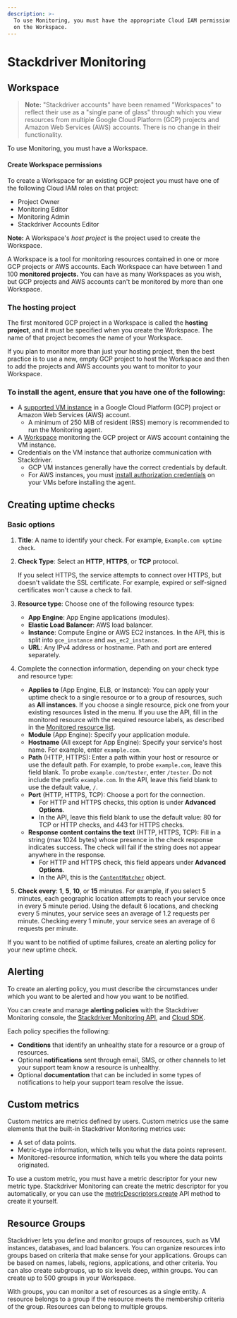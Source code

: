 ```yaml
---
description: >-
  To use Monitoring, you must have the appropriate Cloud IAM permissions granted
  on the Workspace.
---
```


# Stackdriver Monitoring

## Workspace 

> **Note:** "Stackdriver accounts" have been renamed "Workspaces" to reflect their use as a "single pane of glass" through which you view resources from multiple Google Cloud Platform \(GCP\) projects and Amazon Web Services \(AWS\) accounts. There is no change in their functionality.

To use Monitoring, you must have a Workspace.

#### Create Workspace permissions <a id="create-roles"></a>

To create a Workspace for an existing GCP project you must have one of the following Cloud IAM roles on that project:

* Project Owner
* Monitoring Editor
* Monitoring Admin
* Stackdriver Accounts Editor

 **Note:** A Workspace's _host project_ is the project used to create the Workspace.

A Workspace is a tool for monitoring resources contained in one or more GCP projects or AWS accounts. Each Workspace can have between 1 and 100 **monitored projects.** You can have as many Workspaces as you wish, but GCP projects and AWS accounts can't be monitored by more than one Workspace.

### The hosting project <a id="host-project"></a>

The first monitored GCP project in a Workspace is called the **hosting project**, and it must be specified when you create the Workspace. The name of that project becomes the name of your Workspace.

If you plan to monitor more than just your hosting project, then the best practice is to use a new, empty GCP project to host the Workspace and then to add the projects and AWS accounts you want to monitor to your Workspace.

### To install the agent, ensure that you have one of the following:

* A [supported VM instance](https://cloud.google.com/monitoring/agent/#supported_vms) in a Google Cloud Platform \(GCP\) project or Amazon Web Services \(AWS\) account.
  * A minimum of 250 MiB of resident \(RSS\) memory is recommended to run the Monitoring agent.
* A [Workspace](https://cloud.google.com/monitoring/accounts/) monitoring the GCP project or AWS account containing the VM instance.
* Credentials on the VM instance that authorize communication with Stackdriver.
  * GCP VM instances generally have the correct credentials by default.
  * For AWS instances, you must [install authorization credentials](https://cloud.google.com/monitoring/agent/install-agent#private_key_authorization) on your VMs before installing the agent.

## Creating uptime checks

### Basic options

1. **Title**: A name to identify your check. For example, `Example.com uptime check`.
2. **Check Type**: Select an **HTTP**, **HTTPS**, or **TCP** protocol.

   If you select HTTPS, the service attempts to connect over HTTPS, but doesn't validate the SSL certificate. For example, expired or self-signed certificates won't cause a check to fail.

3. **Resource type**: Choose one of the following resource types:
   * **App Engine**: App Engine applications \(modules\).
   * **Elastic Load Balancer**: AWS load balancer.
   * **Instance**: Compute Engine or AWS EC2 instances. In the API, this is split into `gce_instance` and `aws_ec2_instance`.
   * **URL**: Any IPv4 address or hostname. Path and port are entered separately.
4. Complete the connection information, depending on your check type and resource type:
   * **Applies to** \(App Engine, ELB, or Instance\): You can apply your uptime check to a single resource or to a group of resources, such as **All instances**. If you choose a single resource, pick one from your existing resources listed in the menu. If you use the API, fill in the monitored resource with the required resource labels, as described in the [Monitored resource list](https://cloud.google.com/monitoring/api/resources).
   * **Module** \(App Engine\): Specify your application module.
   * **Hostname** \(All except for App Engine\): Specify your service's host name. For example, enter `example.com`.
   * **Path** \(HTTP, HTTPS\): Enter a path within your host or resource or use the default path. For example, to probe `example.com`, leave this field blank. To probe `example.com/tester`, enter `/tester`. Do not include the prefix `example.com`. In the API, leave this field blank to use the default value, `/`.
   * **Port** \(HTTP, HTTPS, TCP\): Choose a port for the connection.
     * For HTTP and HTTPS checks, this option is under **Advanced Options**.
     * In the API, leave this field blank to use the default value: 80 for TCP or HTTP checks, and 443 for HTTPS checks.
   * **Response content contains the text** \(HTTP, HTTPS, TCP\): Fill in a string \(max 1024 bytes\) whose presence in the check response indicates success. The check will fail if the string does not appear anywhere in the response.
     * For HTTP and HTTPS check, this field appears under **Advanced Options**.
     * In the API, this is the [`ContentMatcher`](https://cloud.google.com/monitoring/api/ref_v3/rest/v3/projects.uptimeCheckConfigs#ContentMatcher) object.
5. **Check every**: **1**, **5**, **10**, or **15** minutes. For example, if you select 5 minutes, each geographic location attempts to reach your service once in every 5 minute period. Using the default 6 locations, and checking every 5 minutes, your service sees an average of 1.2 requests per minute. Checking every 1 minute, your service sees an average of 6 requests per minute.

If you want to be notified of uptime failures, create an alerting policy for your new uptime check.

## Alerting

To create an alerting policy, you must describe the circumstances under which you want to be alerted and how you want to be notified.

You can create and manage **alerting policies** with the Stackdriver Monitoring console, the [Stackdriver Monitoring API](https://cloud.google.com/monitoring/api/v3/), and [Cloud SDK](https://cloud.google.com/sdk/gcloud/reference/alpha/monitoring/policies).

Each policy specifies the following:

* **Conditions** that identify an unhealthy state for a resource or a group of resources.
* Optional **notifications** sent through email, SMS, or other channels to let your support team know a resource is unhealthy.
* Optional **documentation** that can be included in some types of notifications to help your support team resolve the issue.

## Custom metrics

Custom metrics are metrics defined by users. Custom metrics use the same elements that the built-in Stackdriver Monitoring metrics use:

* A set of data points.
* Metric-type information, which tells you what the data points represent.
* Monitored-resource information, which tells you where the data points originated.

 To use a custom metric, you must have a metric descriptor for your new metric type. Stackdriver Monitoring can create the metric descriptor for you automatically, or you can use the [metricDescriptors.create](https://cloud.google.com/monitoring/api/ref_v3/rest/v3/projects.metricDescriptors/create) API method to create it yourself.

## Resource Groups

Stackdriver lets you define and monitor groups of resources, such as VM instances, databases, and load balancers. You can organize resources into groups based on criteria that make sense for your applications. Groups can be based on names, labels, regions, applications, and other criteria. You can also create subgroups, up to six levels deep, within groups. You can create up to 500 groups in your Workspace.

With groups, you can monitor a set of resources as a single entity. A resource belongs to a group if the resource meets the membership criteria of the group. Resources can belong to multiple groups.

